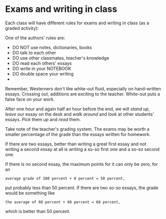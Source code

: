 # Exams and writing in class

Each class will have different rules for exams and writing in class (as a graded activity):

One of the authors' rules are:

* DO NOT use notes, dictionaries, books
* DO talk to each other
* DO use other classmates, teacher's knowledge
* DO read each others' essays
* DO write in your NOTEBOOK
* DO double space your writing
* 

Remember, Westerners don't like white-out fluid, especially on hand-written essays. Crossing out, additions are exciting to the teacher. White-out puts a false face on your work.

After one hour and again half an hour before the end, we will *stand up*, *leave* our essay on the desk and *walk around* and *look* at other students' essays. *Pick* them *up* and *read* them.

Take note of the teacher's grading system. The exams may be worth a smaller percentage of the grade than the essays written for homework.

If there are two essays, better than writing a great first essay and not writing a second essay at all is writing a so-so first one and a so-so second one.

If there is no second essay, the maximum points for it can only be zero, for an

	average grade of 100 percent + 0 percent = 50 percent,

put probably less than 50 percent. If there are two so-so essays, the grade would be something like

	the average of 60 percent + 60 percent = 60 percent,

which is better than 50 percent.

